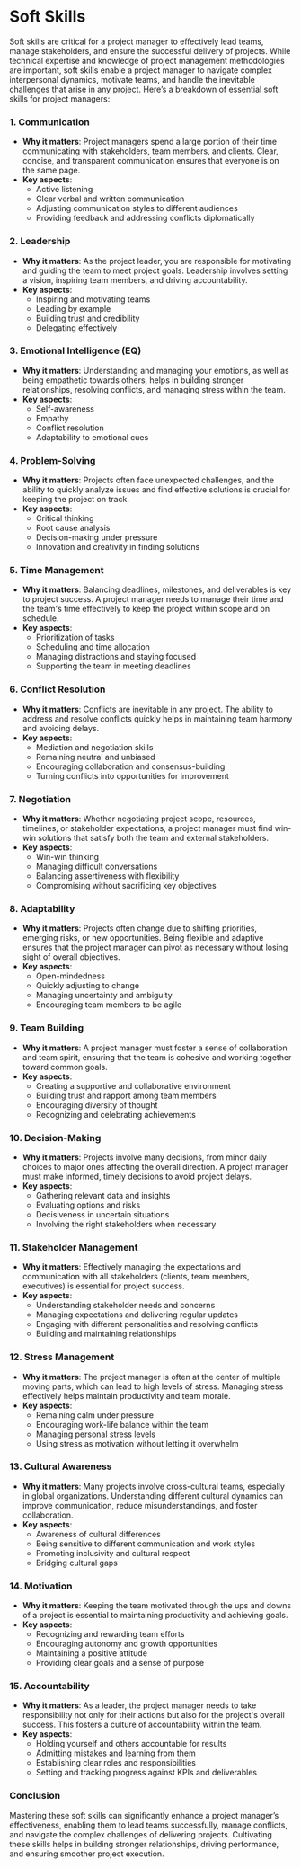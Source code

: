 # Soft Skills

Soft skills are critical for a project manager to effectively lead teams, manage stakeholders, and ensure the successful delivery of projects. While technical expertise and knowledge of project management methodologies are important, soft skills enable a project manager to navigate complex interpersonal dynamics, motivate teams, and handle the inevitable challenges that arise in any project. Here’s a breakdown of essential soft skills for project managers:

### 1. **Communication**
   - **Why it matters**: Project managers spend a large portion of their time communicating with stakeholders, team members, and clients. Clear, concise, and transparent communication ensures that everyone is on the same page.
   - **Key aspects**:
     - Active listening
     - Clear verbal and written communication
     - Adjusting communication styles to different audiences
     - Providing feedback and addressing conflicts diplomatically

### 2. **Leadership**
   - **Why it matters**: As the project leader, you are responsible for motivating and guiding the team to meet project goals. Leadership involves setting a vision, inspiring team members, and driving accountability.
   - **Key aspects**:
     - Inspiring and motivating teams
     - Leading by example
     - Building trust and credibility
     - Delegating effectively

### 3. **Emotional Intelligence (EQ)**
   - **Why it matters**: Understanding and managing your emotions, as well as being empathetic towards others, helps in building stronger relationships, resolving conflicts, and managing stress within the team.
   - **Key aspects**:
     - Self-awareness
     - Empathy
     - Conflict resolution
     - Adaptability to emotional cues

### 4. **Problem-Solving**
   - **Why it matters**: Projects often face unexpected challenges, and the ability to quickly analyze issues and find effective solutions is crucial for keeping the project on track.
   - **Key aspects**:
     - Critical thinking
     - Root cause analysis
     - Decision-making under pressure
     - Innovation and creativity in finding solutions

### 5. **Time Management**
   - **Why it matters**: Balancing deadlines, milestones, and deliverables is key to project success. A project manager needs to manage their time and the team's time effectively to keep the project within scope and on schedule.
   - **Key aspects**:
     - Prioritization of tasks
     - Scheduling and time allocation
     - Managing distractions and staying focused
     - Supporting the team in meeting deadlines

### 6. **Conflict Resolution**
   - **Why it matters**: Conflicts are inevitable in any project. The ability to address and resolve conflicts quickly helps in maintaining team harmony and avoiding delays.
   - **Key aspects**:
     - Mediation and negotiation skills
     - Remaining neutral and unbiased
     - Encouraging collaboration and consensus-building
     - Turning conflicts into opportunities for improvement

### 7. **Negotiation**
   - **Why it matters**: Whether negotiating project scope, resources, timelines, or stakeholder expectations, a project manager must find win-win solutions that satisfy both the team and external stakeholders.
   - **Key aspects**:
     - Win-win thinking
     - Managing difficult conversations
     - Balancing assertiveness with flexibility
     - Compromising without sacrificing key objectives

### 8. **Adaptability**
   - **Why it matters**: Projects often change due to shifting priorities, emerging risks, or new opportunities. Being flexible and adaptive ensures that the project manager can pivot as necessary without losing sight of overall objectives.
   - **Key aspects**:
     - Open-mindedness
     - Quickly adjusting to change
     - Managing uncertainty and ambiguity
     - Encouraging team members to be agile

### 9. **Team Building**
   - **Why it matters**: A project manager must foster a sense of collaboration and team spirit, ensuring that the team is cohesive and working together toward common goals.
   - **Key aspects**:
     - Creating a supportive and collaborative environment
     - Building trust and rapport among team members
     - Encouraging diversity of thought
     - Recognizing and celebrating achievements

### 10. **Decision-Making**
   - **Why it matters**: Projects involve many decisions, from minor daily choices to major ones affecting the overall direction. A project manager must make informed, timely decisions to avoid project delays.
   - **Key aspects**:
     - Gathering relevant data and insights
     - Evaluating options and risks
     - Decisiveness in uncertain situations
     - Involving the right stakeholders when necessary

### 11. **Stakeholder Management**
   - **Why it matters**: Effectively managing the expectations and communication with all stakeholders (clients, team members, executives) is essential for project success.
   - **Key aspects**:
     - Understanding stakeholder needs and concerns
     - Managing expectations and delivering regular updates
     - Engaging with different personalities and resolving conflicts
     - Building and maintaining relationships

### 12. **Stress Management**
   - **Why it matters**: The project manager is often at the center of multiple moving parts, which can lead to high levels of stress. Managing stress effectively helps maintain productivity and team morale.
   - **Key aspects**:
     - Remaining calm under pressure
     - Encouraging work-life balance within the team
     - Managing personal stress levels
     - Using stress as motivation without letting it overwhelm

### 13. **Cultural Awareness**
   - **Why it matters**: Many projects involve cross-cultural teams, especially in global organizations. Understanding different cultural dynamics can improve communication, reduce misunderstandings, and foster collaboration.
   - **Key aspects**:
     - Awareness of cultural differences
     - Being sensitive to different communication and work styles
     - Promoting inclusivity and cultural respect
     - Bridging cultural gaps

### 14. **Motivation**
   - **Why it matters**: Keeping the team motivated through the ups and downs of a project is essential to maintaining productivity and achieving goals.
   - **Key aspects**:
     - Recognizing and rewarding team efforts
     - Encouraging autonomy and growth opportunities
     - Maintaining a positive attitude
     - Providing clear goals and a sense of purpose

### 15. **Accountability**
   - **Why it matters**: As a leader, the project manager needs to take responsibility not only for their actions but also for the project's overall success. This fosters a culture of accountability within the team.
   - **Key aspects**:
     - Holding yourself and others accountable for results
     - Admitting mistakes and learning from them
     - Establishing clear roles and responsibilities
     - Setting and tracking progress against KPIs and deliverables

### Conclusion
Mastering these soft skills can significantly enhance a project manager’s effectiveness, enabling them to lead teams successfully, manage conflicts, and navigate the complex challenges of delivering projects. Cultivating these skills helps in building stronger relationships, driving performance, and ensuring smoother project execution.